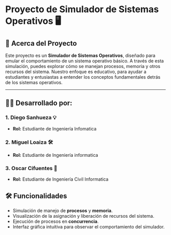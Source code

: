 # Proyecto de Simulador de Sistemas Operativos 🖥️

## 🚀 Acerca del Proyecto

Este proyecto es un **Simulador de Sistemas Operativos**, diseñado para emular el comportamiento de un sistema operativo básico. A través de esta simulación, puedes explorar cómo se manejan procesos, memoria y otros recursos del sistema. Nuestro enfoque es educativo, para ayudar a estudiantes y entusiastas a entender los conceptos fundamentales detrás de los sistemas operativos.

---

## 👨‍💻 Desarrollado por:

### 1. Diego Sanhueza 💡
- **Rol:** Estudiante de Ingeniería Infomatica

### 2. Miguel Loaiza 🛠️
- **Rol:** Estudiante de Ingeniería informatica

### 3. Oscar Cifuentes 🎨
- **Rol:** Estudiante de Ingeniería Civil Informatica

## 🛠️ Funcionalidades

- Simulación de manejo de **procesos** y **memoria**.
- Visualización de la asignación y liberación de recursos del sistema.
- Ejecución de procesos en **concurrencia**.
- Interfaz gráfica intuitiva para observar el comportamiento del simulador.


